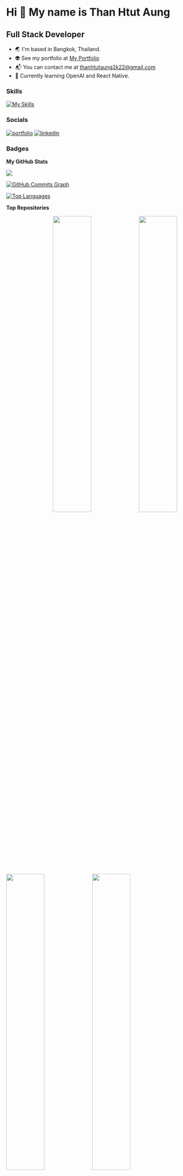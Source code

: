 # Hi :ghost: My name is Than Htut Aung

## Full Stack Developer

-  :earth_asia: I'm based in Bangkok, Thailand.
-  :alien: See my portfolio at [My Portfolio](http://thanhtutaung-portfolio.netlify.app/)
-  :mailbox_with_mail: You can contact me at [thanhtutaung2k22@gmail.com](mailto:thanhtutaung2k22@gmail.com)
-  :brain: Currently learning OpenAI and React Native.  

### Skills

[![My Skills](https://skillicons.dev/icons?i=react,ts,nextjs,tailwind,materialui,apollo,express,postgres,prisma,graphql)](https://skillicons.dev)

### Socials

[![portfolio](https://img.shields.io/badge/my_portfolio-000?style=for-the-badge&logo=ko-fi&logoColor=white)](http://thanhtutaung-portfolio.netlify.app/)
[![linkedin](https://img.shields.io/badge/linkedin-0A66C2?style=for-the-badge&logo=linkedin&logoColor=white)](https://www.linkedin.com/in/than-htut-aung-a80490202)

### Badges

<b>My GitHub Stats</b>

<a href="http://www.github.com/thanhtut28"><img src="https://github-readme-streak-stats.herokuapp.com/?user=thanhtut28&stroke=ffffff&background=1c1917&ring=0891b2&fire=0891b2&currStreakNum=ffffff&currStreakLabel=0891b2&sideNums=ffffff&sideLabels=ffffff&dates=ffffff&hide_border=true" /></a>

<a href="http://www.github.com/thanhtut28"><img src="https://activity-graph.herokuapp.com/graph?username=thanhtut28&bg_color=1c1917&color=ffffff&line=0891b2&point=ffffff&area_color=1c1917&area=true&hide_border=true&custom_title=GitHub%20Commits%20Graph" alt="GitHub Commits Graph" /></a>

<a href="https://github.com/thanhtut28" align="left"><img src="https://github-readme-stats.vercel.app/api/top-langs/?username=thanhtut28&langs_count=10&title_color=0891b2&text_color=ffffff&icon_color=0891b2&bg_color=1c1917&hide_border=true&locale=en&custom_title=Top%20%Languages" alt="Top Languages" /></a>

<b>Top Repositories</b>

<div widht="100%" align="center">
<a href="https://github.com/thanhtut28/scribble-frontend" align="right"><img align="left" width="45%" src="https://github-readme-stats.vercel.app/api/pin/?username=thanhtut28&repo=scribble-frontend&title_color=0891b2&text_color=ffffff&icon_color=0891b2&bg_color=1c1917&hide_border=true&locale=en" /></a>

<a href="https://github.com/thanhtut28/todo-agent" align="right"><img align="left" width="45%" src="https://github-readme-stats.vercel.app/api/pin/?username=thanhtut28&repo=todo-agent&title_color=0891b2&text_color=ffffff&icon_color=0891b2&bg_color=1c1917&hide_border=true&locale=en" /></a></div><br /><br /><br /><br /><br /><br /><br />

<div widht="100%" align="center">
<a href="https://github.com/thanhtut28/stargazing-otw" align="left"><img align="left" width="45%" src="https://github-readme-stats.vercel.app/api/pin/?username=thanhtut28&repo=stargazing-otw&title_color=0891b2&text_color=ffffff&icon_color=0891b2&bg_color=1c1917&hide_border=true&locale=en" /></a>

<a href="https://github.com/thanhtut28/pos-frontend-mantine" align="left"><img align="left" width="45%" src="https://github-readme-stats.vercel.app/api/pin/?username=thanhtut28&repo=pos-frontend-mantine&title_color=0891b2&text_color=ffffff&icon_color=0891b2&bg_color=1c1917&hide_border=true&locale=en" /></a></div><br /><br /><br /><br /><br /><br /><br />

<div width="100%" align="center">
<a href="https://github.com/thanhtut28/food-order-app-frontend" align="left"><img align="left" width="45%" src="https://github-readme-stats.vercel.app/api/pin/?username=thanhtut28&repo=food-order-app-frontend&title_color=0891b2&text_color=ffffff&icon_color=0891b2&bg_color=1c1917&hide_border=true&locale=en" /></a>
<a href="https://github.com/thanhtut28/food-order-app" align="right"><img align="left" width="45%" src="https://github-readme-stats.vercel.app/api/pin/?username=thanhtut28&repo=food-order-app&title_color=0891b2&text_color=ffffff&icon_color=0891b2&bg_color=1c1917&hide_border=true&locale=en" /></a></div>
<br /><br /><br /><br /><br /><br /><br />
